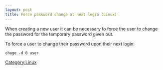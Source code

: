 ```yaml
---
layout: post 
title: Force password change at next login (Linux)
---
```


When creating a new user it can be necessary to force the user to change
the password for the temporary password given out.

To force a user to change their password upon their next login:

    chage -d 0 user

[Category:Linux](Category:Linux "wikilink")
